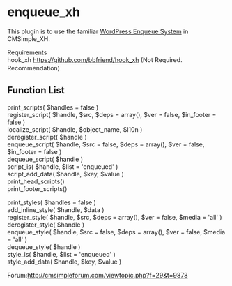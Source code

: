 # enqueue_xh
This plugin is to use the familiar <a href="https://www.google.co.jp/search?q=+Add+JavaScripts+and+Styles++WordPress&ie=utf-8&oe=utf-8&hl=ja#hl=ja&q=Add+JavaScripts+and+Styles++WordPress+enqueue" target="_blank">WordPress Enqueue System</a> in CMSimple_XH.  

Requirements  
  hook_xh https://github.com/bbfriend/hook_xh (Not Required. Recommendation)  　
  
## Function List  
 print_scripts( $handles = false )  
 register_script( $handle, $src, $deps = array(), $ver = false, $in_footer = false )  
 localize_script( $handle, $object_name, $l10n )  
 deregister_script( $handle )  
 enqueue_script( $handle, $src = false, $deps = array(), $ver = false, $in_footer = false )  
 dequeue_script( $handle )  
 script_is( $handle, $list = 'enqueued' )  
 script_add_data( $handle, $key, $value )  
 print_head_scripts()  
 print_footer_scripts()  
  
 print_styles( $handles = false )  
 add_inline_style( $handle, $data )  
 register_style( $handle, $src, $deps = array(), $ver = false, $media = 'all' )  
 deregister_style( $handle )  
 enqueue_style( $handle, $src = false, $deps = array(), $ver = false, $media = 'all' )  
 dequeue_style( $handle )  
 style_is( $handle, $list = 'enqueued' )  
 style_add_data( $handle, $key, $value )  
 
Forum:http://cmsimpleforum.com/viewtopic.php?f=29&t=9878
 
